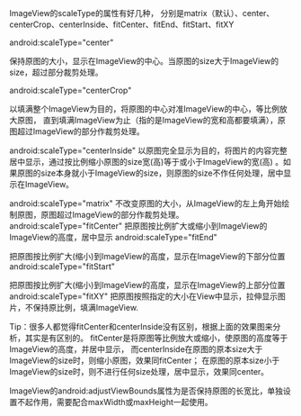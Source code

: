 
ImageView的scaleType的属性有好几种，
分别是matrix（默认）、center、centerCrop、centerInside、fitCenter、fitEnd、fitStart、fitXY

android:scaleType="center"

保持原图的大小，显示在ImageView的中心。当原图的size大于ImageView的size，超过部分裁剪处理。

android:scaleType="centerCrop"

以填满整个ImageView为目的，将原图的中心对准ImageView的中心，等比例放大原图，
直到填满ImageView为止（指的是ImageView的宽和高都要填满），原图超过ImageView的部分作裁剪处理。

android:scaleType="centerInside"
以原图完全显示为目的，将图片的内容完整居中显示，通过按比例缩小原图的size宽(高)等于或小于ImageView的宽(高)
。如果原图的size本身就小于ImageView的size，则原图的size不作任何处理，居中显示在ImageView。

android:scaleType="matrix"
不改变原图的大小，从ImageView的左上角开始绘制原图，原图超过ImageView的部分作裁剪处理。
android:scaleType="fitCenter"
把原图按比例扩大或缩小到ImageView的ImageView的高度，居中显示
android:scaleType="fitEnd"

把原图按比例扩大(缩小)到ImageView的高度，显示在ImageView的下部分位置
android:scaleType="fitStart"

把原图按比例扩大(缩小)到ImageView的高度，显示在ImageView的上部分位置
android:scaleType="fitXY"
把原图按照指定的大小在View中显示，拉伸显示图片，不保持原比例，填满ImageView.


Tip：很多人都觉得fitCenter和centerInside没有区别，根据上面的效果图来分析，其实是有区别的。
fitCenter是将原图等比例放大或缩小，使原图的高度等于ImageView的高度，并居中显示，
而centerInside在原图的原本size大于ImageView的size时，则缩小原图，效果同fitCenter；
在原图的原本size小于ImageView的size时，则不进行任何size处理，居中显示，效果同center。


ImageView的android:adjustViewBounds属性为是否保持原图的长宽比，单独设置不起作用，需要配合maxWidth或maxHeight一起使用。
